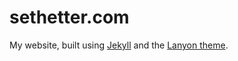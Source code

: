 # sethetter.com

My website, built using [Jekyll](https://jekyllrb.com) and the [Lanyon theme](https://github.com/poole/lanyon).

